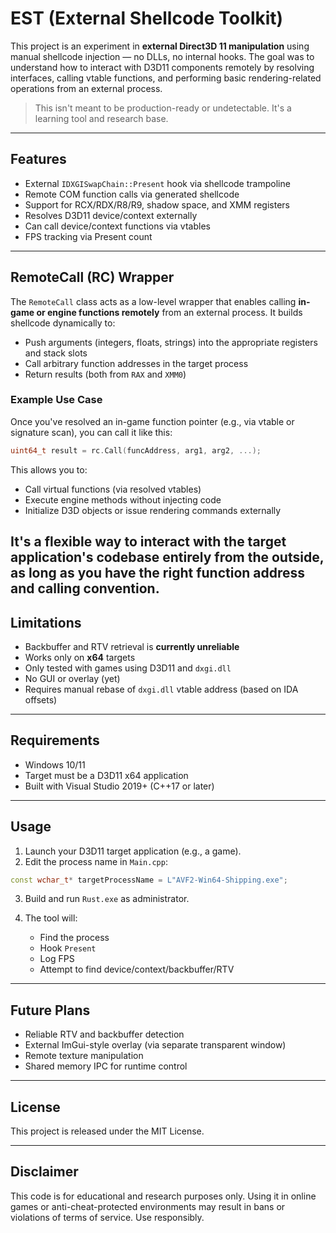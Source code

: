 # EST (External Shellcode Toolkit)

This project is an experiment in **external Direct3D 11 manipulation** using manual shellcode injection — no DLLs, no internal hooks. 
The goal was to understand how to interact with D3D11 components remotely by resolving interfaces, calling vtable functions, 
and performing basic rendering-related operations from an external process.

> This isn't meant to be production-ready or undetectable. It's a learning tool and research base.

---

## Features

- External `IDXGISwapChain::Present` hook via shellcode trampoline
- Remote COM function calls via generated shellcode
- Support for RCX/RDX/R8/R9, shadow space, and XMM registers
- Resolves D3D11 device/context externally
- Can call device/context functions via vtables
- FPS tracking via Present count

---

## RemoteCall (RC) Wrapper

The `RemoteCall` class acts as a low-level wrapper that enables calling **in-game or engine functions remotely** from an external process. It builds shellcode dynamically to:

* Push arguments (integers, floats, strings) into the appropriate registers and stack slots
* Call arbitrary function addresses in the target process
* Return results (both from `RAX` and `XMM0`)

### Example Use Case

Once you've resolved an in-game function pointer (e.g., via vtable or signature scan), you can call it like this:

```cpp
uint64_t result = rc.Call(funcAddress, arg1, arg2, ...);
```

This allows you to:

* Call virtual functions (via resolved vtables)
* Execute engine methods without injecting code
* Initialize D3D objects or issue rendering commands externally

It's a flexible way to interact with the target application's codebase entirely from the outside, as long as you have the right function address and calling convention.
---

## Limitations

- Backbuffer and RTV retrieval is **currently unreliable**
- Works only on **x64** targets
- Only tested with games using D3D11 and `dxgi.dll`
- No GUI or overlay (yet)
- Requires manual rebase of `dxgi.dll` vtable address (based on IDA offsets)

---

## Requirements

- Windows 10/11
- Target must be a D3D11 x64 application
- Built with Visual Studio 2019+ (C++17 or later)

---

## Usage

1. Launch your D3D11 target application (e.g., a game).
2. Edit the process name in `Main.cpp`:

```cpp
const wchar_t* targetProcessName = L"AVF2-Win64-Shipping.exe";
```

3. Build and run `Rust.exe` as administrator.
4. The tool will:

   * Find the process
   * Hook `Present`
   * Log FPS
   * Attempt to find device/context/backbuffer/RTV

---

## Future Plans

* Reliable RTV and backbuffer detection
* External ImGui-style overlay (via separate transparent window)
* Remote texture manipulation
* Shared memory IPC for runtime control

---

## License

This project is released under the MIT License.

---

## Disclaimer

This code is for educational and research purposes only. Using it in online games or anti-cheat-protected environments may result in bans or violations of terms of service. Use responsibly.
